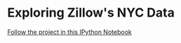 # Exploring Zillow's NYC Data
[Follow the project in this IPython Notebook](http://nbviewer.ipython.org/github/c-trl/zillow-pt2/blob/master/zillow_pt2.ipynb)
